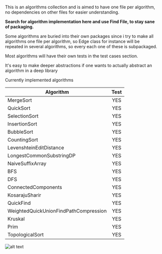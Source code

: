 This is an algorithms collection and is aimed to have one file per algorithm, no dependencies on other files for easier understanding. 

**Search for algorithm implementation here and use Find File, to stay sane of packaging.**

Some algorithms are buried into their own packages since i try to make all algorithms one file per algorithm, so Edge class for instance will be repeated in several algorithms, so every each one of these is subpackaged.

Most algorithms will have their own tests in the test cases section.

It's easy to make deeper abstractions if one wants to actually abstract an algorithm in a deep library

Currently implemented algorithms 

| Algorithm                                | Test          | 
| -----------------------------------------|:-------------:|
| MergeSort                                |     YES       |
| QuickSort                                |     YES       |
| SelectionSort                            |     YES       |
| InsertionSort                            |     YES       |
| BubbleSort                               |     YES       |
| CountingSort                             |     YES       |
| LevenshteinEditDistance                  |     YES       |
| LongestCommonSubstringDP                 |     YES       |
| NaiveSuffixArray                         |     YES       |
| BFS                                      |     YES       |
| DFS                                      |     YES       |
| ConnectedComponents                      |     YES       |
| KosarajuSharir                           |     YES       |
| QuickFind                                |     YES       |
| WeightedQuickUnionFindPathCompression    |     YES       |
| Kruskal                                  |     YES       |
| Prim                                     |     YES       |
| TopologicalSort                          |     YES       |

                    
![alt text](https://travis-ci.org/despondency/algorithms.svg?branch=master)


